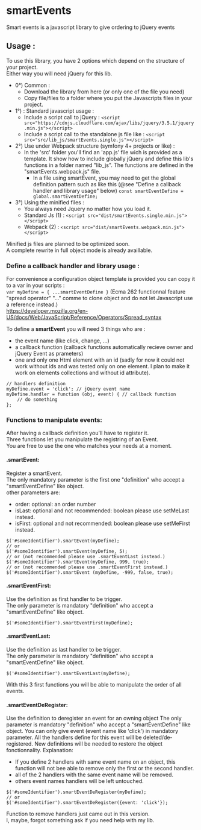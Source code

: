 # smartEvents
Smart events is a javascript library to give ordering to jQuery events

## Usage :
To use this library, you have 2 options which depend on the structure of your project.  
Either way you will need jQuery for this lib.

* 0°) Common : 
	* Download the library from here (or only one of the file you need)
	* Copy file/files to a folder where you put the Javascripts files in your project.
* 1°) : Standard javascript usage :
	* Include a script call to jQuery : 
	``` <script src="https://cdnjs.cloudflare.com/ajax/libs/jquery/3.5.1/jquery.min.js"></script> ```
	* Include a script call to the standalone js file like : 
	``` <script src="src/lib_js/smartEvents.single.js"></script> ```
* 2°) Use under Webpack structure (symfony 4+ projects or like) :
	* In the 'src' folder you'll find an 'app.js' file wich is provided as a template.
	It show how to include globally jQuery and define this lib's functions in a folder named "lib_js".
	The functions are defined in the "smartEvents.webpack.js" file.
        * In a file using smartEvent, you may need to get the global definition pattern such as like this (@see "Define a callback handler and library usage" below) 
        ``` const smartEventDefine = global.smartEventDefine; ```
* 3°) Using the minified files :
	* You always need Jquery no matter how you load it.
	* Standard Js (1) :
        ``` <script src="dist/smartEvents.single.min.js"></script> ```
	* Webpack (2) :
        ``` <script src="dist/smartEvents.webpack.min.js"></script> ```

Minified js files are planned to be optimized soon.  
A complete rewrite in full object mode is already availlable.

### Define a callback handler and library usage :

For convenience a configuration object template is provided you can copy it to a var in your scripts :  
``` var myDefine = { ...smartEventDefine } ``` 
(Ecma 262 functionnal feature "spread operator" "..." comme to clone object and do not let Javascript use a reference instead.)  
https://developer.mozilla.org/en-US/docs/Web/JavaScript/Reference/Operators/Spread_syntax

To define a **smartEvent** you will need 3 things who are :  
* the event name (like click, change, ...)
* a callback function (callback functions automatically recieve owner and jQuery Event as prameters)
* one and only one Html element with an id (sadly for now it could not work without ids and was tested only on one element. I plan to make it work on elements collections and without id attribute).
```
// handlers definition
myDefine.event = 'click'; // jQuery event name
myDefine.handler = function (obj, event) { // callback function
    // do something
};
```

### Functions to manipulate events:
After having a callback definition you'll have to register it.  
Three functions let you manipulate the registring of an Event.  
You are free to use the one who matches your needs at a moment.

#### .smartEvent:
Register a smartEvent.  
The only mandatory parameter is the first one "definition" who accept a "smartEventDefine" like object.  
other parameters are:  
* order: optional: an order number
* isLast: optional and not recommended: boolean please use setMeLast instead.
* isFirst: optional and not recommended: boolean please use setMeFirst instead.
```
$('#someIdentifier').smartEvent(myDefine);
// or
$('#someIdentifier').smartEvent(myDefine, 5);
// or (not recommended please use .smartEventLast instead.)
$('#someIdentifier').smartEvent(myDefine, 999, true);
// or (not recommended please use .smartEventFirst instead.)
$('#someIdentifier').smartEvent (myDefine, -999, false, true);
```

#### .smartEventFirst:
Use the definition as first handler to be trigger.  
The only parameter is mandatory "definition" who accept a "smartEventDefine" like object.

```
$('#someIdentifier').smartEventFirst(myDefine);
```

#### .smartEventLast:
Use the definition as last handler to be trigger.  
The only parameter is mandatory "definition" who accept a "smartEventDefine" like object.

```
$('#someIdentifier').smartEventLast(myDefine);
```

With this 3 first functions you will be able to manipulate the order of all events.

#### .smartEventDeRegister:
Use the definition to deregister an event for an owning object
The only parameter is mandatory "definition" who accept a "smartEventDefine" like object.
You can only give event (event name like 'click') in mandatory parameter.
All the handlers define for this event will be deleted/de-registered.
New definitions will be needed to restore the object fonctionnality.
Explanation: 
* If you define 2 handlers with same event name on an object, this function will not bee able to remove only the first or the second handler.
* all of the 2 handlers with the same event name will be removed.
* others event names handlers will be left untouched.

```
$('#someIdentifier').smartEventDeRegister(myDefine);
// or
$('#someIdentifier').smartEventDeRegister({event: 'click'});
```

Function to remove handlers just came out in this version.  
I, maybe, forgot something ask if you need help with my lib.
